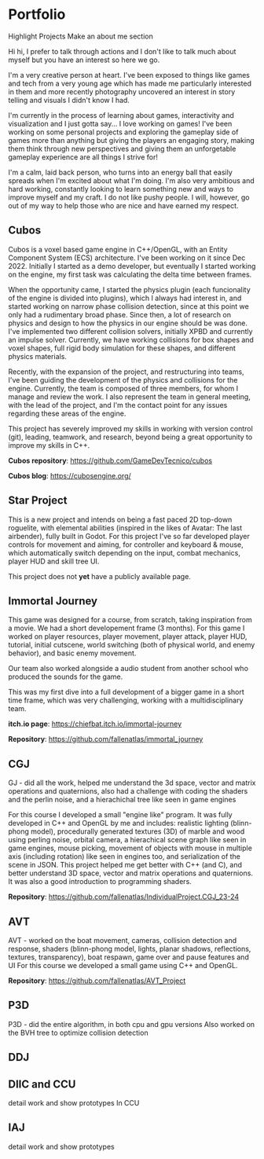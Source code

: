 # Portfolio
Highlight Projects
Make an about me section

Hi hi, I prefer to talk through actions and I don't like to talk much about myself but you have an interest so here we go.

I'm a very creative person at heart. I've been exposed to things like games and tech from a very young age which has made me particularly interested in them and more recently photography uncovered an interest in story telling and visuals I didn't know I had.

I'm currently in the process of learning about games, interactivity and visualization and I just gotta say... I love working on games! I've been working on some personal projects and exploring the gameplay side of games more than anything but giving the players an engaging story, making them think through new perspectives and giving them an unforgetable gameplay experience are all things I strive for!

I'm a calm, laid back person, who turns into an energy ball that easily spreads when I'm excited about what I'm doing. I'm also very ambitious and hard working, constantly looking to learn something new and ways to improve myself and my craft. I do not like pushy people. I will, however, go out of my way to help those who are nice and have earned my respect.


## Cubos
Cubos is a voxel based game engine in C++/OpenGL, with an Entity Component System (ECS) architecture. I've been working on it since Dec 2022. Initially I started as a demo developer, but eventually I started working on the engine, my first task was calculating the delta time between frames.

When the opportunity came, I started the physics plugin (each funcionality of the engine is divided into plugins), which I always had interest in, and started working on narrow phase collision detection, since at this point we only had a rudimentary broad phase. Since then, a lot of research on physics and design to how the physics in our engine should be was done. I've implemented two different collision solvers, initially XPBD and currently an impulse solver. Currently, we have working collisions for box shapes and voxel shapes, full rigid body simulation for these shapes, and different physics materials.

Recently, with the expansion of the project, and restructuring into teams, I've been guiding the development of the physics and collisions for the engine. Currently, the team is composed of three members, for whom I manage and review the work. I also represent the team in general meeting, with the lead of the project, and I'm the contact point for any issues regarding these areas of the engine.

This project has severely improved my skills in working with version control (git), leading, teamwork, and research, beyond being a great opportunity to improve my skills in C++.

**Cubos repository**: https://github.com/GameDevTecnico/cubos

**Cubos blog**: https://cubosengine.org/

## Star Project
This is a new project and intends on being a fast paced 2D top-down roguelite, with elemental abilities (inspired in the likes of Avatar: The last airbender), fully built in Godot.
For this project I've so far developed player controls for movement and aiming, for controller and keyboard & mouse, which automatically switch depending on the input, combat mechanics, player HUD and skill tree UI.

This project does not **yet** have a publicly available page.

## Immortal Journey
This game was designed for a course, from scratch, taking inspiration from a movie. We had a short developement frame (3 months).
For this game I worked on player resources, player movement, player attack, player HUD, tutorial, initial cutscene, world switching (both of physical world, and enemy behavior), and basic enemy movement.

Our team also worked alongside a audio student from another school who produced the sounds for the game.

This was my first dive into a full development of a bigger game in a short time frame, which was very challenging, working with a multidisciplinary team.

**itch.io page**: https://chiefbat.itch.io/immortal-journey

**Repository**: https://github.com/fallenatlas/immortal_journey

## CGJ
GJ - did all the work, helped me understand the 3d space, vector and matrix operations and quaternions, also had a challenge with coding the shaders and the perlin noise, and a hierachichal tree like seen in game engines

For this course I developed a small "engine like" program. It was fully developed in C++ and OpenGL by me and includes: realistic lighting (blinn-phong model), procedurally generated textures (3D) of marble and wood using perling noise, orbital camera, a hierachical scene graph like seen in game engines, mouse picking, movement of objects with mouse in multiple axis (including rotation) like seen in engines too, and serialization of the scene in JSON.
This project helped me get better with C++ (and C), and better understand 3D space, vector and matrix operations and quaternions. It was also a good introduction to programming shaders.

**Repository**: https://github.com/fallenatlas/IndividualProject.CGJ_23-24

## AVT
AVT - worked on the boat movement, cameras, collision detection and response, shaders (blinn-phong model, lights, planar shadows, reflections, textures, transparency), boat respawn, game over and pause features and UI
For this course we developed a small game using C++ and OpenGL.

**Repository**: https://github.com/fallenatlas/AVT_Project

## P3D
P3D - did the entire algorithm, in both cpu and gpu versions
Also worked on the BVH tree to optimize collision detection

## DDJ


## DIIC and CCU
detail work and show prototypes
In CCU

## IAJ
detail work and show prototypes

